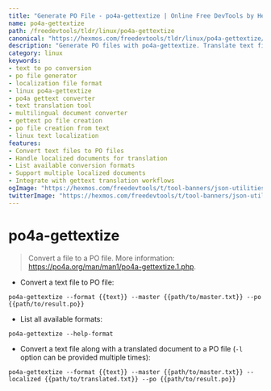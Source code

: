 ```yaml
---
title: "Generate PO File - po4a-gettextize | Online Free DevTools by Hexmos"
name: po4a-gettextize
path: /freedevtools/tldr/linux/po4a-gettextize
canonical: "https://hexmos.com/freedevtools/tldr/linux/po4a-gettextize/"
description: "Generate PO files with po4a-gettextize. Translate text files to PO format for localization. Free online tool, no registration required."
category: linux
keywords:
- text to po conversion
- po file generator
- localization file format
- linux po4a-gettextize
- po4a gettext converter
- text translation tool
- multilingual document converter
- gettext po file creation
- po file creation from text
- linux text localization
features:
- Convert text files to PO files
- Handle localized documents for translation
- List available conversion formats
- Support multiple localized documents
- Integrate with gettext translation workflows
ogImage: "https://hexmos.com/freedevtools/t/tool-banners/json-utilities-banner.png"
twitterImage: "https://hexmos.com/freedevtools/t/tool-banners/json-utilities-banner.png"
---
```


# po4a-gettextize

> Convert a file to a PO file.
> More information: <https://po4a.org/man/man1/po4a-gettextize.1.php>.

- Convert a text file to PO file:

`po4a-gettextize --format {{text}} --master {{path/to/master.txt}} --po {{path/to/result.po}}`

- List all available formats:

`po4a-gettextize --help-format`

- Convert a text file along with a translated document to a PO file (`-l` option can be provided multiple times):

`po4a-gettextize --format {{text}} --master {{path/to/master.txt}} --localized {{path/to/translated.txt}} --po {{path/to/result.po}}`

